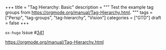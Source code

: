 +++
title = "Tag Hierarchy: Basic"
description = """
  Test the example tag groups from
  <https://orgmode.org/manual/Tag-Hierarchy.html>.
  """
tags = ["Persp", "tag-groups", "tag-hierarchy", "Vision"]
categories = ["GTD"]
draft = false
+++

`ox-hugo` Issue #[341](https://github.com/kaushalmodi/ox-hugo/issues/341)

<https://orgmode.org/manual/Tag-Hierarchy.html>

